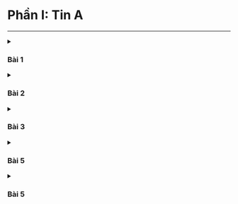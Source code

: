 # Phần I: Tin A
---

<details>
  <summary><h3>Bài 1</h3></summary>

![](https://github.com/hthuan02/Trac-nghiem-Tin-A-B/blob/main/Tin_A/1/z6629429857916_b182fffc0f62539174b05651353a0eb2.jpg)

![](https://github.com/hthuan02/Trac-nghiem-Tin-A-B/blob/main/Tin_A/1/z6629429857828_baa3d5ec0db0133e162ebcc5e88ce9fa.jpg)

![](https://github.com/hthuan02/Trac-nghiem-Tin-A-B/blob/main/Tin_A/1/z6629429858339_c46eff2c8a96199ef94192093c5d5a10.jpg)

![](https://github.com/hthuan02/Trac-nghiem-Tin-A-B/blob/main/Tin_A/1/z6629429858059_4f905732e454228f4e355c6668ce68e2.jpg)

![](https://github.com/hthuan02/Trac-nghiem-Tin-A-B/blob/main/Tin_A/1/z6629429858719_a578da3a32837a595b0f11872c0f8a62.jpg)

![](https://github.com/hthuan02/Trac-nghiem-Tin-A-B/blob/main/Tin_A/1/z6629429859040_443ac129c219acc8095039f6843e1252.jpg)

![](https://github.com/hthuan02/Trac-nghiem-Tin-A-B/blob/main/Tin_A/1/z6629429859744_4967f9fa59184012624efbfe202c318c.jpg)

![](https://github.com/hthuan02/Trac-nghiem-Tin-A-B/blob/main/Tin_A/1/z6629429860196_68d7b72bdc149073758c28a4ae56e0af.jpg)

![](https://github.com/hthuan02/Trac-nghiem-Tin-A-B/blob/main/Tin_A/1/z6629429860445_16ecc4dab9302650b0859673c44d53bd.jpg)

![](https://github.com/hthuan02/Trac-nghiem-Tin-A-B/blob/main/Tin_A/1/z6629429860845_913ac5c88039272f874e8601efe3ea98.jpg)

![](https://github.com/hthuan02/Trac-nghiem-Tin-A-B/blob/main/Tin_A/1/z6629429860960_9d65d1068a1eb8080cec11561764ca24.jpg)

![](https://github.com/hthuan02/Trac-nghiem-Tin-A-B/blob/main/Tin_A/1/z6629429861154_38f24d93a90dd5fb4881aff7928f9768.jpg)

![](https://github.com/hthuan02/Trac-nghiem-Tin-A-B/blob/main/Tin_A/1/z6629429861492_7f75b1139d1b0be38d86440f8d03c2b8.jpg)

![](https://github.com/hthuan02/Trac-nghiem-Tin-A-B/blob/main/Tin_A/1/z6629429862663_6ece78dd527fde5c62bd3e560af29ee3.jpg)

![](https://github.com/hthuan02/Trac-nghiem-Tin-A-B/blob/main/Tin_A/1/z6629429857715_acfba4831640bc7d847f136a891cccdf.jpg)

![](https://github.com/hthuan02/Trac-nghiem-Tin-A-B/blob/main/Tin_A/1/z6629429857102_352c150f180913ce1c11ba5c53e12f20.jpg)


</details>


<details>
  <summary><h3>Bài 2</h3></summary>

![](https://github.com/hthuan02/Trac-nghiem-Tin-A-B/blob/main/Tin_A/2/z6629430231292_03db00d8e5967ade5d7a3708bd543214.jpg)

![](https://github.com/hthuan02/Trac-nghiem-Tin-A-B/blob/main/Tin_A/2/z6629430231788_ebff88e2b179b821d3722637604a1789.jpg)

![](https://github.com/hthuan02/Trac-nghiem-Tin-A-B/blob/main/Tin_A/2/z6629430233798_24cb032db5da98f2d5a6d4f1ed5468d0.jpg)

![](https://github.com/hthuan02/Trac-nghiem-Tin-A-B/blob/main/Tin_A/2/z6629430234279_3a486ae2c1b6b6edbbb9439ccbdcbec0.jpg)

![](https://github.com/hthuan02/Trac-nghiem-Tin-A-B/blob/main/Tin_A/2/z6629430235611_8f991ad6efbeeacb62b94eafff24029f.jpg)

![](https://github.com/hthuan02/Trac-nghiem-Tin-A-B/blob/main/Tin_A/2/z6629430236786_2e33c184d64bce294d4501155a95f1dd.jpg)

![](https://github.com/hthuan02/Trac-nghiem-Tin-A-B/blob/main/Tin_A/2/z6629430237353_58b65def1ec27a1929e51e656b2bdf69.jpg)

![](https://github.com/hthuan02/Trac-nghiem-Tin-A-B/blob/main/Tin_A/2/z6629430238062_35d56821f0cd1024a45e1d66fbe5279b.jpg)

![](https://github.com/hthuan02/Trac-nghiem-Tin-A-B/blob/main/Tin_A/2/z6629430238939_dfdc06f57b515f3264f6e742247c5c75.jpg)

![](https://github.com/hthuan02/Trac-nghiem-Tin-A-B/blob/main/Tin_A/2/z6629430239868_eb899be14d87a7051997cf282b3c7e48.jpg)

![](https://github.com/hthuan02/Trac-nghiem-Tin-A-B/blob/main/Tin_A/2/z6629430240425_ad450e68b9cfdb8ae64e59668df4bd40.jpg)

![](https://github.com/hthuan02/Trac-nghiem-Tin-A-B/blob/main/Tin_A/2/z6629430242134_917a283367ffc0adbbd3324f2cb2361e.jpg)

![](https://github.com/hthuan02/Trac-nghiem-Tin-A-B/blob/main/Tin_A/2/z6629430242961_601639917319e10a0fb709827a3fccab.jpg)

![](https://github.com/hthuan02/Trac-nghiem-Tin-A-B/blob/main/Tin_A/2/z6629430243482_c6f31535dfa1667d0667ec1396d34c1c.jpg)

![](https://github.com/hthuan02/Trac-nghiem-Tin-A-B/blob/main/Tin_A/2/z6629430244803_b13ac8dc64f4605c9c2eba7ddbbfc62a.jpg)

![](https://github.com/hthuan02/Trac-nghiem-Tin-A-B/blob/main/Tin_A/2/z6629430245871_65a9cc0f33c2eb618b23878065ea769f.jpg)

</details>


<details>
  <summary><h3>Bài 3</h3></summary>


![](https://github.com/hthuan02/Trac-nghiem-Tin-A-B/blob/main/Tin_A/3/z6629430819936_8f460fab725a466c276314e4a7d304ec.jpg)

![](https://github.com/hthuan02/Trac-nghiem-Tin-A-B/blob/main/Tin_A/3/z6629430821198_6d0a7f1b2c717880aa8723b1abe90bd6.jpg)

![](https://github.com/hthuan02/Trac-nghiem-Tin-A-B/blob/main/Tin_A/3/z6629430821788_46e7ca2d270acbad25d56f73d7c0935c.jpg)

![](https://github.com/hthuan02/Trac-nghiem-Tin-A-B/blob/main/Tin_A/3/z6629430822181_5a17da76506ebea297f1d68db72719db.jpg)

![](https://github.com/hthuan02/Trac-nghiem-Tin-A-B/blob/main/Tin_A/3/z6629430823995_43ca683446df80e78f8f49cbee9b6d6a.jpg)

![](https://github.com/hthuan02/Trac-nghiem-Tin-A-B/blob/main/Tin_A/3/z6629430825088_3b0b4e6e5323efa878b1919d4bdd9ded.jpg)

![](https://github.com/hthuan02/Trac-nghiem-Tin-A-B/blob/main/Tin_A/3/z6629430826254_8a26a4c1a0bfb0d26e3b2968d7b8e7b1.jpg)

![](https://github.com/hthuan02/Trac-nghiem-Tin-A-B/blob/main/Tin_A/3/z6629430826963_4fc062e83a5ca9c2cd359e47492d4f2b.jpg)

![](https://github.com/hthuan02/Trac-nghiem-Tin-A-B/blob/main/Tin_A/3/z6629430827680_ddf6e33e07de792a8238ff4c3e50f500.jpg)

![](https://github.com/hthuan02/Trac-nghiem-Tin-A-B/blob/main/Tin_A/3/z6629430828553_f62a4a84039e8334253b8d62a27512c7.jpg)

![](https://github.com/hthuan02/Trac-nghiem-Tin-A-B/blob/main/Tin_A/3/z6629430829769_2301f632d95e24f82183050a8bc6e45a.jpg)

![](https://github.com/hthuan02/Trac-nghiem-Tin-A-B/blob/main/Tin_A/3/z6629430830598_7ffeeb80a6d0cd014e23b71d800e9abc.jpg)

![](https://github.com/hthuan02/Trac-nghiem-Tin-A-B/blob/main/Tin_A/3/z6629430831571_49549c64dee1fb8d661895babdeea8a5.jpg)

![](https://github.com/hthuan02/Trac-nghiem-Tin-A-B/blob/main/Tin_A/3/z6629430833051_253240ab9a69231974ae257b093bfc4c.jpg)

![](https://github.com/hthuan02/Trac-nghiem-Tin-A-B/blob/main/Tin_A/3/z6629430833924_677efcb2c5eac4245a19919d8cf12ee1.jpg)

![](https://github.com/hthuan02/Trac-nghiem-Tin-A-B/blob/main/Tin_A/3/z6629430834724_f4adeffb5a00ef95348a86886b8b2b30.jpg)

</details>

<details>
  <summary><h3>Bài 5</h3></summary>

![]()

![]()

![]()

![]()

![]()

![]()

![]()

![]()

![]()

![]()

![]()

![]()

![]()

![]()

![]()

![]()




</details>


<details>
  <summary><h3>Bài 5</h3></summary>

![](https://github.com/hthuan02/Trac-nghiem-Tin-A-B/blob/main/Tin_A/5/z6629428974926_fad859d4faecc5dc237887c76039fc94.jpg)

![](https://github.com/hthuan02/Trac-nghiem-Tin-A-B/blob/main/Tin_A/5/z6629428975905_987e49be50c9b908f3d5436b48870d9f.jpg)

![](https://github.com/hthuan02/Trac-nghiem-Tin-A-B/blob/main/Tin_A/5/z6629428976831_ac176d7836db5bc5da62514f0b13e71c.jpg)

![](https://github.com/hthuan02/Trac-nghiem-Tin-A-B/blob/main/Tin_A/5/z6629428976944_2cbe6f191dc0a78dfbee2bee774a5812.jpg)

![](https://github.com/hthuan02/Trac-nghiem-Tin-A-B/blob/main/Tin_A/5/z6629428977136_1f6573108f228792743e09fb38460a27.jpg)

![](https://github.com/hthuan02/Trac-nghiem-Tin-A-B/blob/main/Tin_A/5/z6629428977205_bb9ce4cecf5c3b87b10ef7aff92a08da.jpg)

![](https://github.com/hthuan02/Trac-nghiem-Tin-A-B/blob/main/Tin_A/5/z6629428977285_3440cd30571b3ccd9e16a9d89a65782e.jpg)

![](https://github.com/hthuan02/Trac-nghiem-Tin-A-B/blob/main/Tin_A/5/z6629428977575_52511fd3321ef252a074feab05bcf13c.jpg)

![](https://github.com/hthuan02/Trac-nghiem-Tin-A-B/blob/main/Tin_A/5/z6629428977837_222f5413feb672f4e29895579cf4c1b4.jpg)

![](https://github.com/hthuan02/Trac-nghiem-Tin-A-B/blob/main/Tin_A/5/z6629428978881_1032b7d70af33488cc14c04a09f0371e.jpg)

![](https://github.com/hthuan02/Trac-nghiem-Tin-A-B/blob/main/Tin_A/5/z6629428979304_5d856084e67be0f0cc4f09519c8b1df6.jpg)

![](https://github.com/hthuan02/Trac-nghiem-Tin-A-B/blob/main/Tin_A/5/z6629428979348_7ce0c9de6326eeb51659391b590ec246.jpg)

![](https://github.com/hthuan02/Trac-nghiem-Tin-A-B/blob/main/Tin_A/5/z6629428979660_2978737bd304f0a0d0026ed322af7539.jpg)

![](https://github.com/hthuan02/Trac-nghiem-Tin-A-B/blob/main/Tin_A/5/z6629428980478_58b0817f2f296b03b69066b5681989c2.jpg)

![](https://github.com/hthuan02/Trac-nghiem-Tin-A-B/blob/main/Tin_A/5/z6629428981073_774ba7fb15a2f8fd2db43c4aa887bc23.jpg)

![](https://github.com/hthuan02/Trac-nghiem-Tin-A-B/blob/main/Tin_A/5/z6629428981095_1ce14c5d39f674dd7278d914c620d3c9.jpg)

</details>